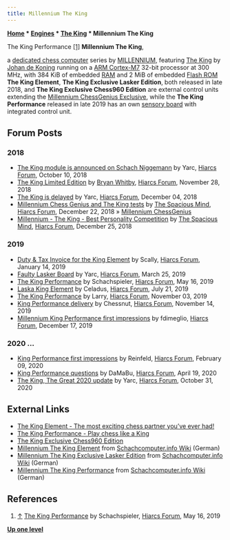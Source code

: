 ```yaml
---
title: Millennium The King
---
```

**[Home](Home "Home") \* [Engines](Engines "Engines") \* [The King](The_King "The King") \* Millennium The King**



 [](https://www.hiarcs.net/forums/viewtopic.php?t=9540) The King Performance <a id="cite-note-1" href="#cite-ref-1">[1]</a> 
**Millennium The King**,  

a [dedicated chess computer](Dedicated_Chess_Computers "Dedicated Chess Computers") series by [MILLENNIUM](Millennium_2000_GmbH "Millennium 2000 GmbH"), featuring [The King](The_King "The King") by [Johan de Koning](Johan_de_Koning "Johan de Koning") running on a [ARM Cortex-M7](index.php?title=ARM_Cortex-M&action=edit&redlink=1 "ARM Cortex-M (page does not exist)") 32-bit processor at 300 MHz, with 384 KiB of embedded [RAM](Memory#RAM "Memory") and 2 MiB of embedded [Flash ROM](Memory#ROM "Memory")
**The King Element**, **The King Exclusive Lasker Edition**, both released in late 2018, and **The King Exclusive Chess960 Edition** are external control units extending the [Millennium ChessGenius Exclusive](Millennium_ChessGenius "Millennium ChessGenius"), 
while the **The King Performance** released in late 2019 has an own [sensory board](Sensory_Board "Sensory Board") with integrated control unit.



## Forum Posts


### 2018


* [The King module is announced on Schach Niggemann](https://www.hiarcs.net/forums/viewtopic.php?t=9152) by Yarc, [Hiarcs Forum](Computer_Chess_Forums "Computer Chess Forums"), October 10, 2018
* [The King Limited Edition](https://www.hiarcs.net/forums/viewtopic.php?t=9225) by [Bryan Whitby](index.php?title=Bryan_Whitby&action=edit&redlink=1 "Bryan Whitby (page does not exist)"), [Hiarcs Forum](Computer_Chess_Forums "Computer Chess Forums"), November 28, 2018
* [The King is delayed](https://www.hiarcs.net/forums/viewtopic.php?t=9234) by Yarc, [Hiarcs Forum](Computer_Chess_Forums "Computer Chess Forums"), December 04, 2018
* [Millennium Chess Genius and The King tests](https://www.hiarcs.net/forums/viewtopic.php?t=9277) by [The Spacious Mind](The_Spacious_Mind "The Spacious Mind"), [Hiarcs Forum](Computer_Chess_Forums "Computer Chess Forums"), December 22, 2018 » [Millennium ChessGenius](Millennium_ChessGenius "Millennium ChessGenius")
* [Millennium - The King - Best Personality Competition](https://www.hiarcs.net/forums/viewtopic.php?t=9287) by [The Spacious Mind](The_Spacious_Mind "The Spacious Mind"), [Hiarcs Forum](Computer_Chess_Forums "Computer Chess Forums"), December 25, 2018


### 2019


* [Duty & Tax Invoice for the King Element](https://www.hiarcs.net/forums/viewtopic.php?t=9327) by Scally, [Hiarcs Forum](Computer_Chess_Forums "Computer Chess Forums"), January 14, 2019
* [Faulty Lasker Board](https://www.hiarcs.net/forums/viewtopic.php?t=9450) by Yarc, [Hiarcs Forum](Computer_Chess_Forums "Computer Chess Forums"), March 25, 2019
* [The King Performance](https://www.hiarcs.net/forums/viewtopic.php?t=9540) by Schachspieler, [Hiarcs Forum](Computer_Chess_Forums "Computer Chess Forums"), May 16, 2019
* [Laska King Element](https://www.hiarcs.net/forums/viewtopic.php?t=9637) by Celadus, [Hiarcs Forum](Computer_Chess_Forums "Computer Chess Forums"), July 21, 2019
* [The King Performance](https://www.hiarcs.net/forums/viewtopic.php?t=9752) by Larry, [Hiarcs Forum](Computer_Chess_Forums "Computer Chess Forums"), November 03, 2019
* [King Performance delivery](https://www.hiarcs.net/forums/viewtopic.php?t=9763) by Chessnut, [Hiarcs Forum](Computer_Chess_Forums "Computer Chess Forums"), November 14, 2019
* [Millennium King Performance first impressions](https://www.hiarcs.net/forums/viewtopic.php?t=9817) by fdimeglio, [Hiarcs Forum](Computer_Chess_Forums "Computer Chess Forums"), December 17, 2019


### 2020 ...


* [King Performance first impressions](https://www.hiarcs.net/forums/viewtopic.php?t=9889) by Reinfeld, [Hiarcs Forum](Computer_Chess_Forums "Computer Chess Forums"), February 09, 2020
* [King Performance questions](https://www.hiarcs.net/forums/viewtopic.php?t=9965) by DaMaBu, [Hiarcs Forum](Computer_Chess_Forums "Computer Chess Forums"), April 19, 2020
* [The King, The Great 2020 update](https://www.hiarcs.net/forums/viewtopic.php?t=10200) by Yarc, [Hiarcs Forum](Computer_Chess_Forums "Computer Chess Forums"), October 31, 2020


## External Links


* [The King Element - The most exciting chess partner you’ve ever had!](https://computerchess.com/en/the-king-element-2/)
* [The King Performance - Play chess like a King](https://computerchess.com/en/the-king-performance-2/)
* [The King Exclusive Chess960 Edition](https://computerchess.com/en/the-king-exclusive-chess960-edition-2/)
* [Millennium The King Element](https://www.schach-computer.info/wiki/index.php?title=Millennium_The_King_Element) from [Schachcomputer.info Wiki](https://www.schach-computer.info/wiki/index.php/Hauptseite_En) (German)
* [Millennium The King Exclusive Lasker Edition](https://www.schach-computer.info/wiki/index.php?title=Millennium_The_King_Exclusive_Lasker_Edition) from [Schachcomputer.info Wiki](https://www.schach-computer.info/wiki/index.php/Hauptseite_En) (German)
* [Millennium The King Performance](https://www.schach-computer.info/wiki/index.php?title=Millennium_The_King_Performance) from [Schachcomputer.info Wiki](https://www.schach-computer.info/wiki/index.php/Hauptseite_En) (German)


## References


1. <a id="cite-ref-1" href="#cite-note-1">↑</a> [The King Performance](https://www.hiarcs.net/forums/viewtopic.php?t=9540) by Schachspieler, [Hiarcs Forum](Computer_Chess_Forums "Computer Chess Forums"), May 16, 2019

**[Up one level](The_King "The King")**







 
